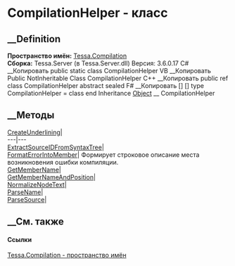 # CompilationHelper - класс
##  __Definition
 **Пространство имён:** [Tessa.Compilation](N_Tessa_Compilation.htm)  
 **Сборка:** Tessa.Server (в Tessa.Server.dll) Версия: 3.6.0.17
C# __Копировать
     public static class CompilationHelper
VB __Копировать
     Public NotInheritable Class CompilationHelper
C++ __Копировать
     public ref class CompilationHelper abstract sealed
F# __Копировать
     [<AbstractClassAttribute>]
    [<SealedAttribute>]
    type CompilationHelper = class end
Inheritance
    [Object](https://learn.microsoft.com/dotnet/api/system.object) __ CompilationHelper
##  __Методы
[CreateUnderlining](M_Tessa_Compilation_CompilationHelper_CreateUnderlining.htm)|  
---|---  
[ExtractSourceIDFromSyntaxTree](M_Tessa_Compilation_CompilationHelper_ExtractSourceIDFromSyntaxTree.htm)|  
[FormatErrorIntoMember](M_Tessa_Compilation_CompilationHelper_FormatErrorIntoMember.htm)|
Формирует строковое описание места возникновения ошибки компиляции.  
[GetMemberName](M_Tessa_Compilation_CompilationHelper_GetMemberName.htm)|  
[GetMemberNameAndPosition](M_Tessa_Compilation_CompilationHelper_GetMemberNameAndPosition.htm)|  
[NormalizeNodeText](M_Tessa_Compilation_CompilationHelper_NormalizeNodeText.htm)|  
[ParseName](M_Tessa_Compilation_CompilationHelper_ParseName.htm)|  
[ParseSource](M_Tessa_Compilation_CompilationHelper_ParseSource.htm)|  
## __См. также
#### Ссылки
[Tessa.Compilation - пространство имён](N_Tessa_Compilation.htm)
